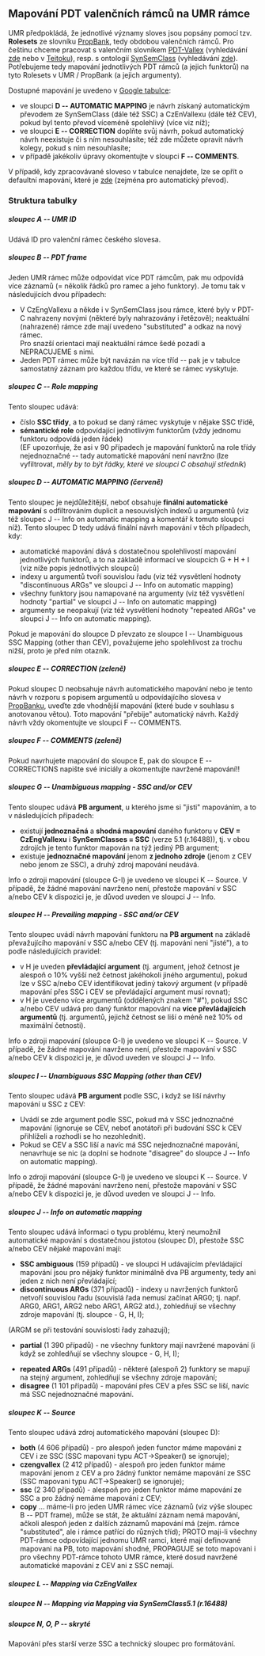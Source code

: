 ## Mapování PDT valenčních rámců na UMR rámce

UMR předpokládá, že jednotlivé významy sloves jsou popsány pomocí tzv. **Rolesets** ze slovníku [PropBank](https://verbs.colorado.edu/propbank-development/), tedy obdobou valenčních rámců. Pro češtinu chceme pracovat s valenčním slovníkem [PDT-Vallex](https://ufal.mff.cuni.cz/pdt-vallex-valency-lexicon-linked-czech-corpora) (vyhledávání [zde](http://lindat.mff.cuni.cz/services/PDT-Vallex/) nebo v [Teitoku](https://lindat.mff.cuni.cz/services/teitok/pdtc10/index.php?action=vallex)), 
resp. s ontologií [SynSemClass](https://ufal.mff.cuni.cz/synsemclass) 
(vyhledávání [zde](https://lindat.mff.cuni.cz/services/SynSemClassSearch/?version=synsemclass5.0)). Potřebujeme tedy mapování jednotlivých PDT rámců (a jejich funktorů) na tyto Rolesets v UMR / PropBank (a jejich argumenty).  

Dostupné mapování je uvedeno v [Google tabulce](https://docs.google.com/spreadsheets/d/1lVo7a8hPBReI4VrgNkUGem8uC_sCQCXJJvLFCbwPuok/): 
<!-- stará nezamčená tabulka 
https://docs.google.com/spreadsheets/d/1AuIASjkdAdKom7bgjDN5BxMKeRUefHlN/edit#gid=452142481
https://docs.google.com/spreadsheets/d/1AuIASjkdAdKom7bgjDN5BxMKeRUefHlN/edit#gid=1231600085 -->
- ve sloupci **D -- AUTOMATIC MAPPING** je návrh získaný automatickým převodem ze SynSemClass (dále též  SSC) a CzEnVallexu (dále též CEV), pokud byl tento převod víceméně spolehlivý (více viz níž);
- ve sloupci **E -- CORRECTION** doplňte svůj návrh, pokud automatický návrh neexistuje či s ním nesouhlasíte; též zde můžete opravit návrh kolegy, pokud s ním nesouhlasíte;
- v případě jakékoliv úpravy okomentujte v sloupci **F -- COMMENTS**. 

V případě, kdy zpracovávané sloveso v tabulce nenajdete, lze se opřít o defaultní mapování, které je [zde](dafault-functors-to-umrlabels.txt) (zejména pro automatický převod).

### Struktura tabulky

##### sloupec A -- **UMR ID**
Udává ID pro valenční rámec českého slovesa. 

##### sloupec B -- **PDT frame**
Jeden UMR rámec může odpovídat více PDT rámcům, pak mu odpovídá více záznamů (= několik řádků pro ramec a jeho funktory). 
Je tomu tak v následujících dvou případech:
-  V CzEngVallexu a někde i v SynSemClass jsou rámce, které byly v PDT-C nahrazeny novými (některé byly nahrazovány i řetězově); neaktuální (nahrazené) rámce zde mají uvedeno "substituted" a odkaz na nový rámec.   
Pro snazší orientaci mají neaktuální rámce šedé pozadí a NEPRACUJEME s nimi.
-  Jeden PDT rámec může být navázán na více tříd -- pak je v tabulce samostatný záznam   pro každou třídu, ve které se rámec vyskytuje.

##### sloupec C -- **Role mapping**
Tento sloupec udává: 
- číslo **SSC třídy**, a to pokud se daný rámec vyskytuje v nějake SSC třídě, 
- **sémantické role** odpovídající jednotlivým funktorům (vždy jednomu funktoru odpovídá jeden řádek)   
(EF upozorňuje, že asi v 90 případech je mapování funktorů na role třídy nejednoznačné -- tady automatické mapování není navržno (lze vyfiltrovat, _měly by to být řádky, které ve sloupci C obsahují středník_)

##### sloupec D -- **AUTOMATIC MAPPING (červeně)**
Tento sloupec je nejdůležitější, neboť obsahuje **finální automatické mapování** s odfiltrováním duplicit a nesouvislých indexů u argumentů (viz též sloupec J -- Info on automatic mapping a komentář k tomuto sloupci níž). 
Tento sloupec D tedy udává finální návrh mapování v těch případech, kdy: 
- automatické mapování dává s dostatečnou spolehlivostí mapování jednotlivých funktorů, a to na základě informací ve sloupcích G + H + I (viz níže popis jednotlivých sloupců)
- indexy u argumentů tvoří souvislou řadu (viz též vysvětlení hodnoty  "discontinuous ARGs" ve sloupci J -- Info on automatic mapping)
- všechny funktory jsou namapované na argumenty (viz též vysvětlení hodnoty "partial" ve sloupci J -- Info on automatic mapping) 
- argumenty se neopakují (viz též vysvětlení hodnoty "repeated ARGs" ve sloupci J -- Info on automatic mapping).  

Pokud je mapování do sloupce D převzato ze sloupce I -- Unambiguous SSC Mapping (other than CEV), považujeme jeho spolehlivost za trochu nižší, proto je před ním otazník.

##### sloupec E -- **CORRECTION (zeleně)**
Pokud sloupec D neobsahuje návrh automatického mapování nebo je tento návrh v rozporu s popisem argumentů u odpovídajícího slovesa v [PropBanku](https://verbs.colorado.edu/propbank-development/), uveďte zde vhodnější mapování (které bude v souhlasu s anotovanou větou). Toto mapování "přebije" automatický návrh. Každý návrh vždy okomentujte ve sloupci F -- COMMENTS.

##### sloupec F -- **COMMENTS (zeleně)**
Pokud navrhujete mapování do sloupce E, pak do sloupce E -- CORRECTIONS napište své iniciály a okomentujte navržené mapování!!

##### sloupec G -- **Unambiguous mapping - SSC and/or CEV**
Tento sloupec udává **PB argument**, u kterého jsme si "jisti" mapováním, a to v následujících případech: 
- existují **jednoznačná** a **shodná mapování** daného funktoru v  **CEV = CzEngVallexu** i **SynSemClasses = SSC** (verze 5.1 (r.16488)),  tj. v obou zdrojích je tento funktor mapován na týž jediný PB argument;       
- existuje **jednoznačné mapování** jenom **z jednoho zdroje** (jenom z CEV nebo jenom ze SSC), a druhý zdroj mapování neudává.   

Info o zdroji mapování (sloupce G-I) je uvedeno ve sloupci K -- Source. V případě, že žádné mapování navrženo není, přestože mapování v SSC a/nebo CEV k dispozici je, je důvod uveden ve sloupci J -- Info. 

##### sloupec H -- **Prevailing mapping - SSC and/or CEV** 
Tento sloupec uvádí návrh mapování funktoru na **PB argument** na základě převažujícího mapování v SSC a/nebo CEV (tj. mapování neni "jisté"), a to podle následujících pravidel: 
- v H je uveden **převládající argument** (tj. argument, jehož četnost je alespoň o 10% vyšší než četnost jakéhokoli jiného argumentu), pokud lze v SSC a/nebo CEV identifikovat jediný takový argument (v případě mapování přes SSC i CEV se převládající argument musí rovnat);
- v H je uvedeno více argumentů (oddělených znakem "#"), pokud SSC a/nebo CEV udává pro daný funktor mapování na **více převládajících argumentů** (tj. argumentů, jejichž četnost se liší o méně než 10% od maximální četnosti).

Info o zdroji mapování (sloupce G-I) je uvedeno ve sloupci K -- Source. V případě, že žádné mapování navrženo není, přestože mapování v SSC a/nebo CEV k dispozici je, je důvod uveden ve sloupci J -- Info. 

##### sloupec I -- **Unambiguous SSC Mapping (other than CEV)**
Tento sloupec udává  **PB argument** podle SSC, i když se liší návrhy mapování u SSC z CEV:
- Uvádí se zde argument podle SSC, pokud má v SSC jednoznačné mapování (ignoruje se CEV, neboť anotátoři při budování SSC k CEV přihlíželi a rozhodli se ho nezohlednit).    
- Pokud se CEV a SSC liší a navíc má SSC nejednoznačné mapování, nenavrhuje se nic (a doplní se hodnote "disagree" do sloupce J -- Info on automatic mapping).

Info o zdroji mapování (sloupce G-I) je uvedeno ve sloupci K -- Source. V případě, že žádné mapování navrženo není, přestože mapování v SSC a/nebo CEV k dispozici je, je důvod uveden ve sloupci J -- Info. 

<!-- 1/ nemam namapovano SSC
        1a/ nemam namapovano CEV -> nevyplnuju nic
        1b/ mam namapovano CEV - source = "czengvallex"
            - CEV je jednoznacne -> vyplnuji sloupec G
            - CEV je nejednoznacne -> do H dam nejcetnejsi + blizka mapovani podle CEV -->

<!-- 2/ mam namapovano SSC
        2a/ nemam namapovano CEV - source = "ssc"
            - SSC je jednoznacne -> vyplnuji sloupec G
            - SSC je nejednoznacne -> vyplnuji sloupec H
        2b/ mam namapovano CEV - source = "both"
            - SSC a CEV mapovani je jednoznace a shoduji se -> vyplnuji sloupec G
            - SSC a CEV maji nejednoznacne mapovani, nicmene ta nejcetnejsi pro SSC a CEV se shoduji (tj. pokud ma SSC napr. ARG0#ARG1, musi mit CEV taky ARG0#ARG1, pokud ma CEV ARG0, tak to neberu jako shodu) - > vyplnuji sloupec H
            - SSC ma jednoznacne mapovani, ktere je ale odlisne od CEV -> SSC mapovani davam do sloupce I
            - SSC ma nejednoznacne mapovani, ktere je odlisne od CEV -> nedavam tam nic 
            (prislo mi, ze tam je "mira nejistoty" tak vysoka, ze bych to nechala radsi na anotatorovi) -->


##### sloupec J -- Info on automatic mapping
Tento sloupec udává informaci o typu problému, který neumožnil automatické mapování s dostatečnou jistotou (sloupec D), přestože SSC a/nebo CEV nějaké mapování mají: 
- **SSC ambiguous** (159 případů) - ve sloupci H udávajícím převládající mapování jsou pro nějaký funktor minimálně dva PB argumenty, tedy ani jeden z nich není převládající;  
- **discontinuous ARGs** (371 případů) - indexy u navržených funktorů netvoří souvislou řadu (souvislá řada nemusí začínat ARG0; tj. např. ARG0, ARG1, ARG2 nebo ARG1, ARG2 atd.), zohledňují se všechny zdroje mapování (tj. sloupce - G, H, I);  
<!-- (hodnota je maximalne v jednom z nich pro každý funktor a v tomhle sloupci se zdůvodňuje, proč se hodnota z vyplněného sloupce G, H, I nepřepíše do sloupce D -->    
(ARGM se při testování souvislosti řady zahazují);
- **partial** (1 390 případů) - ne všechny funktory mají navržené mapování (i když se zohledňují se všechny sloupce - G, H, I); 
<!-- opet se divame na vsechny sloupce G, H a I, ale pokud mam pro nejaky funktor nevyplnenou hodnotu aspon v jednom z techto sloupcu, tak to beru, jakoze je mapovani celeho zpracovavaneho ramce na PB 'rozbite' a tudiz nic nedavam do sloupce -->
- **repeated ARGs** (491 případů) - některé (alespoň 2) funktory se mapují na stejný argument, zohledňují se všechny zdroje mapování;  
- **disagree** (1 101 případů) - mapování přes CEV a přes SSC se liší, navíc má SSC nejednoznačné mapování. 

<!-- Source i Info se vztahuji k celemu ramci, ne k jednotlivym funktorum. A ukladaji ruzne informace - ta Source je ten zdroj, odkud jsme mapovani ziskali, zatimco Info je informace o tom, proc se navrhovane mapovani ze sloupcu G, H a I nepresune do toho automatickeho mapovani ve sloupci D. -->

##### sloupec K -- Source
Tento sloupec udává zdroj automatického mapování (sloupec D): 

- **both** (4 606 případů) - pro alespoň jeden functor máme mapováni z CEV i ze SSC (SSC mapovani typu ACT->Speaker() se ignoruje); 
- **czengvallex** (2 412 případů) - alespoň pro jeden funktor máme mapování jenom z CEV a pro žádný funktor nemáme mapování ze SSC (SSC mapovani typu ACT->Speaker() se ignoruje);  
- **ssc** (2 340 případů) - alespoň pro jeden funktor máme mapování ze SSC a pro žádný nemáme mapování z CEV; 
- **copy** ... máme-li pro jeden UMR rámec více záznamů (viz výše sloupec B -- PDT frame), může se stát, že aktuální záznam nemá mapování, ačkoli alespoň jeden z dalších záznamů mapování má (zejm. rámce "substituted", ale i rámce patřící do různých tříd);  PROTO maji-li všechny PDT-rámce odpovídající jednomu UMR ramci, které mají definované mapovani na PB, toto mapování shodné, PROPAGUJE se toto mapovani i pro všechny PDT-rámce tohoto UMR rámce, které dosud navržené automatické mapování z CEV ani z SSC nemají.
  

<!-- V source je jenom informace o tom, kde jsme k tomu mapovani prisli, aby si mohl anotator rict, jak moc je ta informace "relevantni" - kdyz je to z obou zdroju, tak je ta informace nejhodnotnejsi, pak podle SSC a jako nejmene presnou vnimam tu z CEV (copy je pro pripad, ze dany ramec nemam ani v CEV ani v SSC, ale nejaky jeho predchudce, ktery byl timhle nahrazen, v CEV nebo SSC byl - ale protoze nevim, proc se ten ramec nahrazoval novejsim, k jakym zmenam tam doslo, davam tam informaci, ze je to jenom zkopirovane). -->




##### sloupec L -- Mapping via CzEngVallex

##### sloupce N -- Mapping via Mapping via SynSemClass5.1 (r.16488)

##### sloupce N, O, P -- skryté
Mapování přes starší verze SSC a technický sloupec pro formátování.
